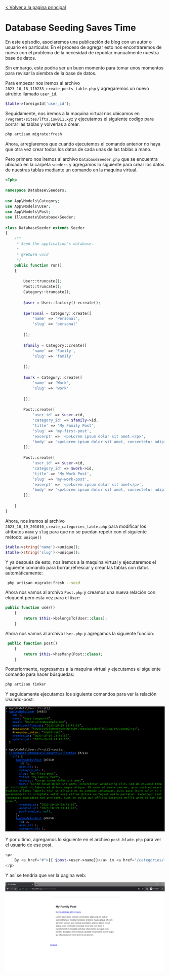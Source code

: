 [< Volver a la pagina principal](/docs/readme.md)

# Database Seeding Saves Time

En este episodio, asociaremos una publicación de blog con un autor o usuario en particular. En el proceso de agregar esto nos encontraremos de nuevo con el problema de la necesidad de repoblar manualmente nuestra base de datos. 

Sin embargo, este podría ser un buen momento para tomar unos momentos para revisar la siembra de la base de datos.

Para empezar nos iremos al archivo `2023_10_18_110233_create_posts_table.php` y agregaremos un nuevo atrubito llamado `user_id`.

```php
$table->foreignId('user_id');
```

Seguidamente, nos iremos a la maquina virtual nos ubicamos en `/vagrant/sites/lfts.isw811.xyz` y ejecutamos el siguiente codigo para borrar las tablas y volverlas a crear.

```bash
php artisan migrate:fresh
```

Ahora, arreglaremos que cuando ejecutemos el comando anterior no haya que otra vez crear todos los datos de cada unas de las tablas a mano.

Pero primero nos iremos al archivo `DatabaseSeeder.php` que se encuentra ubicado en la carpeta `seeders` y agregamos lo siguiente para crear los datos de nuestras tablas mediante un comando en la maquina virtual.

```php
<?php

namespace Database\Seeders;

use App\Models\Category;
use App\Models\User;
use App\Models\Post;
use Illuminate\Database\Seeder;

class DatabaseSeeder extends Seeder
{
    /**
     * Seed the application's database.
     *
     * @return void
     */
    public function run()
    {

        User::truncate();
        Post::truncate();
        Category::truncate();

        $user = User::factory()->create();

        $personal = Category::create([
            'name' => 'Personal',
            'slug' => 'personal'

        ]);

        $family = Category::create([
            'name' => 'Family',
            'slug' => 'family'

        ]);

        $work = Category::create([
            'name' => 'Work',
            'slug' => 'work'

        ]);

        Post::create([
            'user_id' => $user->id,
            'category_id' => $family->id,
            'title' => 'My Family Post',
            'slug' => 'my-first-post',
            'excerpt' => '<p>Lorem ipsum dolar sit amet.</p>',
            'body' => '<p>Lorem ipsum dolor sit amet, consectetur adipiscing elit, sed do eiusmod tempor incididunt ut labore et dolore magna aliqua. Ut enim ad minim veniam, quis nostrud exercitation ullamco laboris nisi ut aliquip ex ea commodo consequat. Duis aute irure dolor in reprehenderit in voluptate velit esse cillum dolore eu fugiat nulla pariatur. Excepteur sint occaecat cupidatat non proident, sunt in culpa qui officia deserunt mollit anim id est laborum.</p>' 
        ]);

        Post::create([
            'user_id' => $user->id,
            'category_id' => $work->id,
            'title' => 'My Work Post',
            'slug' => 'my-work-post',
            'excerpt' => '<p>Lorem ipsum dolar sit amet</p>',
            'body' => '<p>Lorem ipsum dolor sit amet, consectetur adipiscing elit, sed do eiusmod tempor incididunt ut labore et dolore magna aliqua. Ut enim ad minim veniam, quis nostrud exercitation ullamco laboris nisi ut aliquip ex ea commodo consequat. Duis aute irure dolor in reprehenderit in voluptate velit esse cillum dolore eu fugiat nulla pariatur. Excepteur sint occaecat cupidatat non proident, sunt in culpa qui officia deserunt mollit anim id est laborum.</p>' 
        ]);

    }
}
```

Ahora, nos iremos al archivo `2023_10_19_201010_create_categories_table.php` para modificar los atributos `name` y `slug` para que no se puedan repetir con el siguiente método: `unique()`

```php
$table->string('name')->unique();
$table->string('slug')->unique();
```

Y ya después de esto, nos iremos a la maquina virtual y ejecutaremos el siguiente comando para borrar,refrescar y crear las tablas con datos automáticamente: 

```bash
 php artisan migrate:fresh --seed
```

Ahora nos vamos al archivo `Post.php` y creamos una nueva relación con eloquent pero esta vez para el `User`:

```php
public function user()
    {
        return $this->belongsTo(User::class);
    }
```

Ahora nos vamos al archivo `User.php` y agregamos la siguiente función:

```php
 public function post()
    {
        return $this->hasMany(Post::class);
    }
```
Posteriormente, regresamos a la maquina virtual y ejecutamos el siguiente comando para hacer búsquedas:

```bash
php artisan tinker
```

Y seguidamente ejecutamos los siguiente comandos para ver la relación Usuario-post:

![Relación usuario-post](./images/userpost.png)

Y por ultimo, agregamos lo siguiente en el archivo `post.blade.php` para ver el usuario de ese post.

```php
<p>
    By <a href="#">{{ $post->user->name}}</a> in <a href="/categories/{{$post->category->slug}}">{{$post->category->name}}</a>
</p>
```

Y así se tendría que ver la pagina web:

![Pagina](./images/paginaweb.png)




